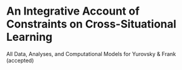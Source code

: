 An Integrative Account of Constraints on Cross-Situational Learning
========

All Data, Analyses, and Computational Models for Yurovsky & Frank (accepted)
